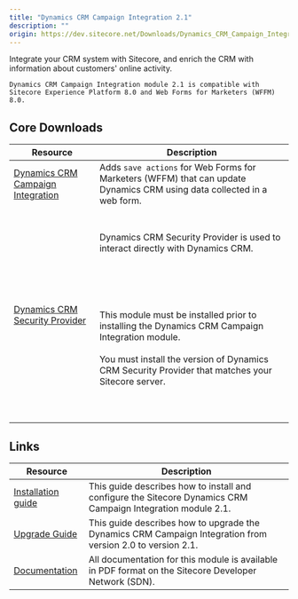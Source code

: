 ```yaml
---
title: "Dynamics CRM Campaign Integration 2.1"
description: ""
origin: https://dev.sitecore.net/Downloads/Dynamics_CRM_Campaign_Integration_module/2x/Dynamics_CRM_Campaign_Integration_21.aspx
---
```


Integrate your CRM system with Sitecore, and enrich the CRM with information about customers' online activity.

`Dynamics CRM Campaign Integration module 2.1 is compatible with Sitecore Experience Platform 8.0 and Web Forms for Marketers (WFFM) 8.0.`

## Core Downloads

 | Resource | Description |
 | --- | --- |
 | [Dynamics CRM Campaign Integration](https://scdp.blob.core.windows.net/downloads/Dynamics%20CRM%20Campaign%20Integration%20module/2x/Dynamics%20CRM%20Campaign%20Integration%2021/Secure/Dynamics%20CRM%20Campaign%20Integration%20for%20WFFM%202.1%20rev.%20141222.zip) | Adds `save actions` for Web Forms for Marketers (WFFM) that can update Dynamics CRM using data collected in a web form. |
 | [Dynamics CRM Security Provider](/downloads/Dynamics_CRM_Security_Provider) | <br /><br />Dynamics CRM Security Provider is used to interact directly with Dynamics CRM.<br /><br />  <Alert variant='warning' mb={4}><br />    <AlertIcon /><br />    <br /><br />This module must be installed prior to installing the Dynamics CRM Campaign Integration module.<br /><br />You must install the version of Dynamics CRM Security Provider that matches your Sitecore server.<br /><br /><br />  </Alert><br />   |

## Links

 | Resource | Description |
 | --- | --- |
 | [Installation guide](https://scdp.blob.core.windows.net/downloads/Dynamics%20CRM%20Campaign%20Integration%20module/2x/Dynamics%20CRM%20Campaign%20Integration%2021/Secure/Dynamics%20CRM%20Campaign%20Integration%202%201%20Installation%20Guide.pdf) | This guide describes how to install and configure the Sitecore Dynamics CRM Campaign Integration module 2.1. |
 | [Upgrade Guide](https://scdp.blob.core.windows.net/downloads/Dynamics%20CRM%20Campaign%20Integration%20module/2x/Dynamics%20CRM%20Campaign%20Integration%2021/Secure/Dynamics%20CRM%20Campaign%20Integration%202%201%20Upgrade%20Guide.pdf) | This guide describes how to upgrade the Dynamics CRM Campaign Integration from version 2.0 to version 2.1. |
 | [Documentation](https://sdn.sitecore.net/Products/Dynamics%20CRM%20Campaign%20Integration/DCRMCI21/Documentation) | All documentation for this module is available in PDF format on the Sitecore Developer Network (SDN). |